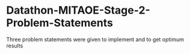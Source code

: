 # Datathon-MITAOE-Stage-2-Problem-Statements
Three problem statements were given to implement and to get optimum results
